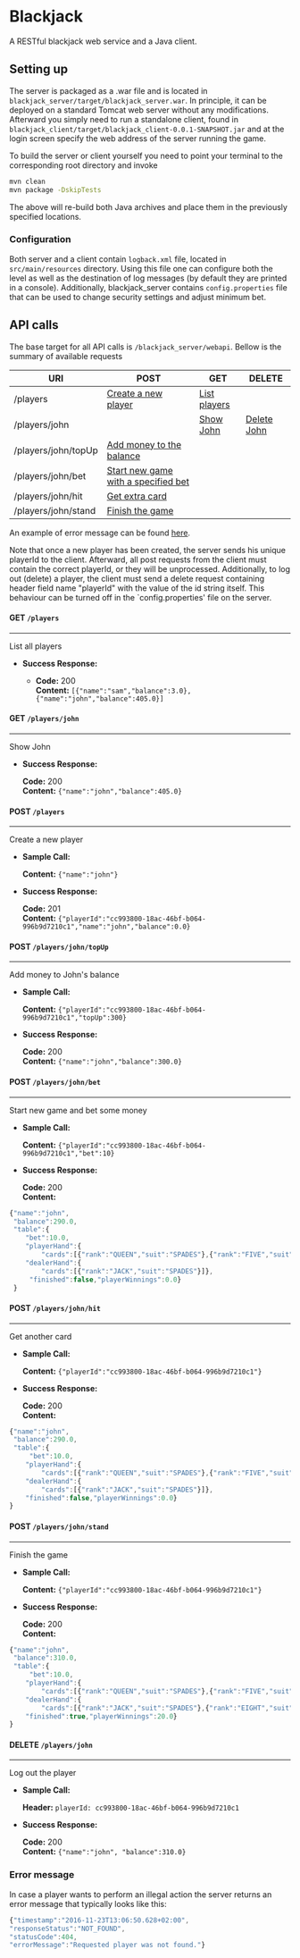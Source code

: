 # Blackjack
A RESTful blackjack web service and a Java client.

## Setting up
The server is packaged as a .war file and is located in `blackjack_server/target/blackjack_server.war`. In principle, it can be deployed on a standard Tomcat web server without any modifications. Afterward you simply need to run a standalone client, found in `blackjack_client/target/blackjack_client-0.0.1-SNAPSHOT.jar` and at the login screen specify the web address of the server running the game.

To build the server or client yourself you need to point your terminal to the corresponding root directory and invoke
```bash
mvn clean
mvn package -DskipTests
```
The above will re-build both Java archives and place them in the previously specified locations.

### Configuration
Both server and a client contain `logback.xml` file, located in `src/main/resources` directory. Using this file one can configure both the level as well as the destination of log messages (by default they are printed in a console). Additionally, blackjack_server contains `config.properties` file that can be used to change security settings and adjust minimum bet.


## API calls

The base target for all API calls is `/blackjack_server/webapi`. Bellow is the summary of available requests

| URI                 | POST               | GET            | DELETE      |
| ------------------- | ------------------ | -------------- | ----------- | 
| /players            | [Create a new player](#postplayers)  | [List players](#getplayers)   |             |
| /players/john       |                    | [Show John](#getplayersjohn)      | [Delete John](#deleteplayersjohn) |
| /players/john/topUp | [Add money to the balance](#postplayersjohntopUp)  |
| /players/john/bet   | [Start new game with a specified bet](#postplayersjohnbet) |
| /players/john/hit   | [Get extra card](#postplayersjohnhit) |
| /players/john/stand | [Finish the game](#postplayersjohnstand)    |

An example of error message can be found [here](#error-message).

Note that once a new player has been created, the server sends his unique playerId to the client.
Afterward, all post requests from the client must contain the correct playerId, or they will be unprocessed. Additionally, to log out (delete) a player, the client must send a delete request containing header field name "playerId" with the value of the id string itself. This behaviour can be turned off in the `config.properties' file on the server.

<a name="getplayers"></a>
#### GET `/players`
----
  List all players

* **Success Response:**

  * **Code:** 200  
    **Content:** `[{"name":"sam","balance":3.0},{"name":"john","balance":405.0}]`
    
<a name="getplayersjohn"></a>
#### GET `/players/john`
----
  Show John

* **Success Response:**

  **Code:** 200  
  **Content:** `{"name":"john","balance":405.0}`

<a name="postplayers"></a>
#### POST `/players`
----
  Create a new player
  
* **Sample Call:**

  **Content:** `{"name":"john"}`
* **Success Response:**

   **Code:** 201  
   **Content:** `{"playerId":"cc993800-18ac-46bf-b064-996b9d7210c1","name":"john","balance":0.0}`

<a name="postplayersjohntopUp"></a>
#### POST `/players/john/topUp`
----
  Add money to John's balance
  
* **Sample Call:**

  **Content:** `{"playerId":"cc993800-18ac-46bf-b064-996b9d7210c1","topUp":300}`
* **Success Response:**

   **Code:** 200  
   **Content:** `{"name":"john","balance":300.0}`
   
<a name="postplayersjohnbet"></a>
#### POST `/players/john/bet`
----
  Start new game and bet some money
  
* **Sample Call:**

  **Content:** `{"playerId":"cc993800-18ac-46bf-b064-996b9d7210c1","bet":10}`
* **Success Response:**

   **Code:** 200  
   **Content:** 
```javascript
{"name":"john",
 "balance":290.0,
 "table":{
    "bet":10.0,
    "playerHand":{
        "cards":[{"rank":"QUEEN","suit":"SPADES"},{"rank":"FIVE","suit":"HEARTS"}]},
    "dealerHand":{
        "cards":[{"rank":"JACK","suit":"SPADES"}]},
     "finished":false,"playerWinnings":0.0}
 }
 ```

<a name="postplayersjohnhit"></a>
#### POST `/players/john/hit`
----
  Get another card
  
* **Sample Call:**

  **Content:** `{"playerId":"cc993800-18ac-46bf-b064-996b9d7210c1"}`
* **Success Response:**

   **Code:** 200  
   **Content:** 
```javascript
{"name":"john",
 "balance":290.0,
 "table":{
     "bet":10.0,
    "playerHand":{
        "cards":[{"rank":"QUEEN","suit":"SPADES"},{"rank":"FIVE","suit":"HEARTS"},{"rank":"SIX","suit":"HEARTS"}]},
    "dealerHand":{
        "cards":[{"rank":"JACK","suit":"SPADES"}]},
    "finished":false,"playerWinnings":0.0} 
}
```

<a name="postplayersjohnstand"></a>
#### POST `/players/john/stand`
----
  Finish the game
  
* **Sample Call:**

  **Content:** `{"playerId":"cc993800-18ac-46bf-b064-996b9d7210c1"}`
* **Success Response:**

   **Code:** 200  
   **Content:** 
```javascript
{"name":"john",
 "balance":310.0,
 "table":{
     "bet":10.0,
    "playerHand":{
        "cards":[{"rank":"QUEEN","suit":"SPADES"},{"rank":"FIVE","suit":"HEARTS"},{"rank":"SIX","suit":"HEARTS"}]},
    "dealerHand":{
        "cards":[{"rank":"JACK","suit":"SPADES"},{"rank":"EIGHT","suit":"HEARTS"}]},
    "finished":true,"playerWinnings":20.0} 
}
 ```

<a name="deleteplayersjohn"></a>
#### DELETE `/players/john`
----
  Log out the player
  
* **Sample Call:**

  **Header:** `playerId: cc993800-18ac-46bf-b064-996b9d7210c1`
* **Success Response:**

   **Code:** 200  
   **Content:**  `{"name":"john", "balance":310.0}`
   
### Error message

In case a player wants to perform an illegal action the server returns an error
message that typically looks like this:
```js
{"timestamp":"2016-11-23T13:06:50.628+02:00",
"responseStatus":"NOT_FOUND",
"statusCode":404,
"errorMessage":"Requested player was not found."}
```



